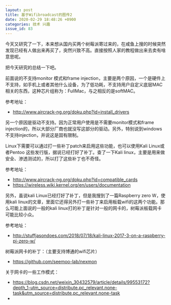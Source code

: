 ```yaml
---
layout: post
title: 基于Wifibroadcast的图传2
date: 2020-02-29 18:48:26 +0900
categories: 技术 兴趣
issue_id: 83
---
```


今天又研究了一下，本来想从国内买两个树莓派寄过来的，在咸鱼上搜的时候突然发现已经有人做出来再买了，突然兴致不高。直接按照人家的教程做出来去卖有啥意思呢。

把今天研究的总结一下吧。

前面说的不支持monitor 模式和frame injection，主要是两个原因，一个是硬件上不支持，如手机上或者其他什么设备，为了低功耗，不支持用户自定义底层MAC相关的东西，这种芯片组称为：FullMac，与之相反的是softMAC。

参考地址：
- http://www.aircrack-ng.org/doku.php?id=install_drivers

另一个原因是驱动不支持。因为正常用户使用是不需要monitor模式和frame injection的，所以大部分厂商也就没写这部分的驱动。另外，特别说到windows不支持injection，并说这是固有限制。

Linux下需要可以通过打一些补丁patch来启用这些功能，也可以使用Kali Linux或者Pentoo 这些发行版，据说已经打好了补丁。查了一下Kali linux，主要是用来做安全、渗透测试的，所以打了这些补丁也不奇怪。

参考地址：
- http://www.aircrack-ng.org/doku.php?id=compatible_cards
- https://wireless.wiki.kernel.org/en/users/documentation
  

另外，虽说kali Linux已经打好了补丁，但是我搜到了一篇Raspberry zero W，使用kali linux的文章，里面它还得另外打一些补丁来启用板载wifi的这两个功能。那么可能上面说的一般的kali linux打的补丁是针对一般的网卡的，树莓派板载网卡可能比较小众。

参考地址：
- http://stuffjasondoes.com/2018/07/18/kali-linux-2017-3-on-a-raspberry-pi-zero-w/
  
树莓派网卡的补丁：（主要支持博通的wifi芯片）
- https://github.com/seemoo-lab/nexmon


关于网卡的一些工作模式：
- https://blog.csdn.net/weixin_30432579/article/details/99553172?depth_1-utm_source=distribute.pc_relevant.none-task&utm_source=distribute.pc_relevant.none-task
- 




